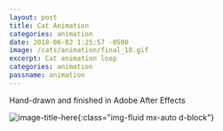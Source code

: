```yaml
---
layout: post
title: Cat Animation
categories: animation
date: 2018-06-02 1:25:57 -0500
image: /cats/animation/final_18.gif
excerpt: Cat animation loop
categories: animation
passname: animation
---
```


Hand-drawn and finished in Adobe After Effects

![image-title-here](/assets/img/cats/animation/final_18.gif){:class="img-fluid mx-auto d-block"}
